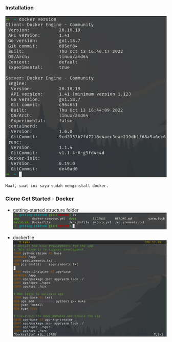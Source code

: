 ### Installation
![docker-version](../images/07/docker-version.png)

`Maaf, saat ini saya sudah menginstall docker.`


### Clone Get Started - Docker
- getting-started structure folder
![getting-started](../images/07/getting-started.png)

- dockerfile
![dockerfile](../images/07/dockerfile.png)
